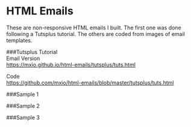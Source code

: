 # HTML Emails
These are non-responsive HTML emails I built. The first one was done following a Tutsplus tutorial. The others are coded from images of email templates. 

###Tutsplus Tutorial  
Email Version  
https://mxio.github.io/html-emails/tutsplus/tuts.html

Code  
https://github.com/mxio/html-emails/blob/master/tutsplus/tuts.html

###Sample 1


###Sample 2


###Sample 3
